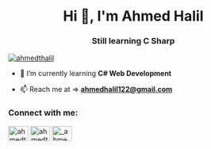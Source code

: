 <h1 align="center">Hi 👋, I'm Ahmed Halil</h1>
<h3 align="center">Still learning C Sharp</h3>

<p align="left"> <a href="https://twitter.com/ahmedthalil" target="blank"><img src="https://img.shields.io/twitter/follow/ahmedthalil?logo=twitter&style=for-the-badge" alt="ahmedthalil" /></a> </p>

- 🌱 I’m currently learning **C# Web Development**

- 📫 Reach me at => **ahmedhalil122@gmail.com**

<h3 align="left">Connect with me:</h3>
<p align="left">
<a href="https://twitter.com/ahmedthalil" target="blank"><img align="center" src="https://raw.githubusercontent.com/rahuldkjain/github-profile-readme-generator/master/src/images/icons/Social/twitter.svg" alt="ahmedthalil" height="30" width="40" /></a>
<a href="https://fb.com/ahmedthalil" target="blank"><img align="center" src="https://raw.githubusercontent.com/rahuldkjain/github-profile-readme-generator/master/src/images/icons/Social/facebook.svg" alt="ahmedthalil" height="30" width="40" /></a>
<a href="https://instagram.com/_ahmedhalil_" target="blank"><img align="center" src="https://raw.githubusercontent.com/rahuldkjain/github-profile-readme-generator/master/src/images/icons/Social/instagram.svg" alt="_ahmedhalil_" height="30" width="40" /></a>
</p>
